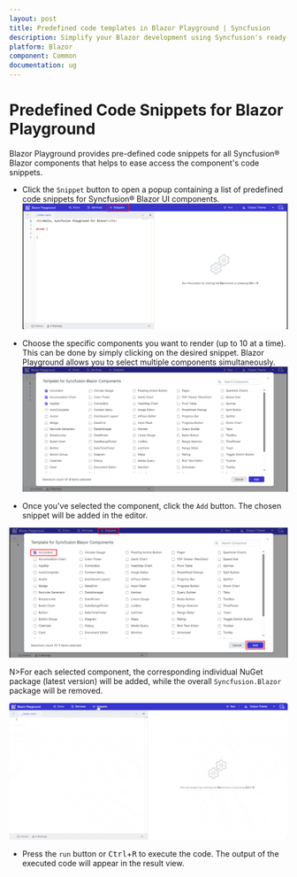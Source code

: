 ```yaml
---
layout: post
title: Predefined code templates in Blazor Playground | Syncfusion
description: Simplify your Blazor development using Syncfusion's ready-to-use code templates in the Blazor Playground. 
platform: Blazor
component: Common
documentation: ug
---
```


# Predefined Code Snippets for Blazor Playground
Blazor Playground provides pre-defined code snippets for all Syncfusion&reg; Blazor components that helps to ease access the component's code snippets.  

* Click the `Snippet` button to open a popup containing a list of predefined code snippets for Syncfusion&reg; Blazor UI components.
![Blazor Playground with pre-configured code snippet](./images/Click_Snippet.png)

* Choose the specific components you want to render (up to 10 at a time). This can be done by simply clicking on the desired snippet. Blazor Playground allows you to select multiple components simultaneously.
![Blazor Playground with selecting a component](./images/Select_Component.png)

* Once you've selected the component, click the `Add` button. The chosen snippet will be added in the editor.

![Blazor Playground with code snippets](./images/Add_Snippets.png)

N>For each selected component, the corresponding individual NuGet package (latest version) will be added, while the overall `Syncfusion.Blazor` package will be removed.

![Selected snippet output](./images/Snippet_Output.gif)

* Press the `run` button or <kbd>Ctrl</kbd>+<kbd>R</kbd> to execute the code. The output of the executed code will appear in the result view.